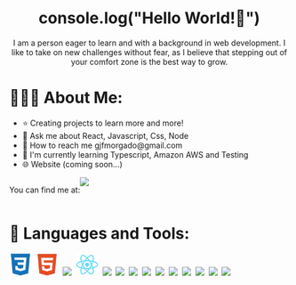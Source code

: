 <div align="center">
<h1>console.log("Hello World!👋")</h1>

I am a person eager to learn and with a background in web development. I like to take on new challenges without fear, as I believe that stepping out of your comfort zone is the best way to grow.
</div>

<h1>👨🏻‍💻 About Me:</h1>
<ul>
  <li>⭐️ Creating projects to learn more and more!</li>
  <li>💬 Ask me about React, Javascript, Css, Node</li>
  <li>📩 How to reach me gjfmorgado@gmail.com</li>
  <li>🌱 I'm currently learning Typescript, Amazon AWS and Testing</li>
  <li>🌐 Website (coming soon...)</li>
</ul>

<div style="display: flex">
<p>You can find me at:</p>
<a href="https://www.linkedin.com/in/guimorgado/" target="_blank">
<img src="https://img.shields.io/badge/LinkedIn-0077B5?style=for-the-badge&logo=linkedin&logoColor=white" />
</a>
</div>

<div align="left">
<h1>🔨 Languages and Tools:</h1>
  <img width="40" src="https://github.com/devicons/devicon/blob/master/icons/css3/css3-plain.svg" />&nbsp
  <img width="40" src="https://github.com/devicons/devicon/blob/master/icons/html5/html5-plain.svg" />&nbsp
  <img width="40" src="https://github.com/devicons/devicon/tree/master/icons/javascript" />&nbsp
  <img width="40" src="https://github.com/devicons/devicon/blob/master/icons/react/react-original.svg" />&nbsp
  <img width="40" src="https://github.com/devicons/devicon/tree/master/icons/amazonwebservices" />&nbsp
  <img width="40" src="https://github.com/devicons/devicon/tree/master/icons/tailwindcss" />&nbsp
  <img width="40" src="https://github.com/devicons/devicon/tree/master/icons/redux" />&nbsp
  <img width="40" src="https://github.com/devicons/devicon/tree/master/icons/nodejs" />&nbsp
  <img width="40" src="https://github.com/devicons/devicon/tree/master/icons/express" />&nbsp
  <img width="40" src="https://github.com/devicons/devicon/tree/master/icons/laravel" />&nbsp
  <img width="40" src="https://github.com/devicons/devicon/tree/master/icons/mysql" />&nbsp
  <img width="40" src="https://github.com/devicons/devicon/tree/master/icons/mongodb" />&nbsp
  <img width="40" src="https://github.com/devicons/devicon/tree/master/icons/figma" />&nbsp
  <img width="40" src="https://github.com/devicons/devicon/tree/master/icons/git" />&nbsp
</div>
